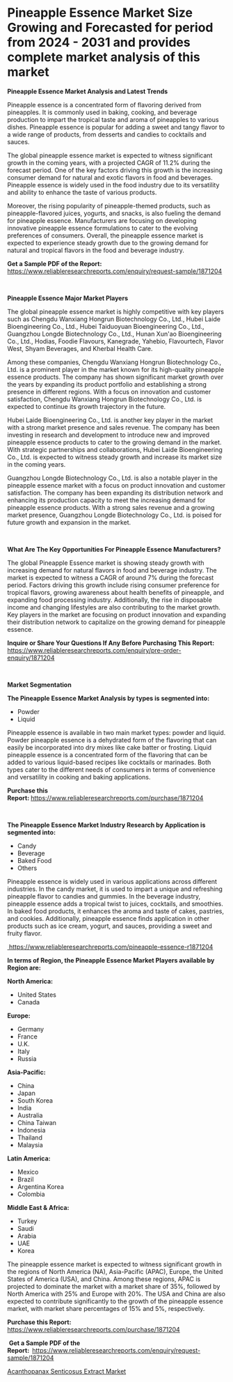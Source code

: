 <p><h1>Pineapple Essence Market Size Growing and Forecasted for period from 2024 - 2031 and provides complete market analysis of this market</h1></p><p><strong>Pineapple Essence Market Analysis and Latest Trends</strong></p>
<p><p>Pineapple essence is a concentrated form of flavoring derived from pineapples. It is commonly used in baking, cooking, and beverage production to impart the tropical taste and aroma of pineapples to various dishes. Pineapple essence is popular for adding a sweet and tangy flavor to a wide range of products, from desserts and candies to cocktails and sauces.</p><p>The global pineapple essence market is expected to witness significant growth in the coming years, with a projected CAGR of 11.2% during the forecast period. One of the key factors driving this growth is the increasing consumer demand for natural and exotic flavors in food and beverages. Pineapple essence is widely used in the food industry due to its versatility and ability to enhance the taste of various products.</p><p>Moreover, the rising popularity of pineapple-themed products, such as pineapple-flavored juices, yogurts, and snacks, is also fueling the demand for pineapple essence. Manufacturers are focusing on developing innovative pineapple essence formulations to cater to the evolving preferences of consumers. Overall, the pineapple essence market is expected to experience steady growth due to the growing demand for natural and tropical flavors in the food and beverage industry.</p></p>
<p><strong>Get a Sample PDF of the Report:&nbsp;</strong> <a href="https://www.reliableresearchreports.com/enquiry/request-sample/1871204">https://www.reliableresearchreports.com/enquiry/request-sample/1871204</a></p>
<p>&nbsp;</p>
<p><strong>Pineapple Essence Major Market Players</strong></p>
<p><p>The global pineapple essence market is highly competitive with key players such as Chengdu Wanxiang Hongrun Biotechnology Co., Ltd., Hubei Laide Bioengineering Co., Ltd., Hubei Taiduoyuan Bioengineering Co., Ltd., Guangzhou Longde Biotechnology Co., Ltd., Hunan Xun'ao Bioengineering Co., Ltd., Hodias, Foodie Flavours, Kanegrade, Yahebio, Flavourtech, Flavor West, Shyam Beverages, and Kherbal Health Care.</p><p>Among these companies, Chengdu Wanxiang Hongrun Biotechnology Co., Ltd. is a prominent player in the market known for its high-quality pineapple essence products. The company has shown significant market growth over the years by expanding its product portfolio and establishing a strong presence in different regions. With a focus on innovation and customer satisfaction, Chengdu Wanxiang Hongrun Biotechnology Co., Ltd. is expected to continue its growth trajectory in the future.</p><p>Hubei Laide Bioengineering Co., Ltd. is another key player in the market with a strong market presence and sales revenue. The company has been investing in research and development to introduce new and improved pineapple essence products to cater to the growing demand in the market. With strategic partnerships and collaborations, Hubei Laide Bioengineering Co., Ltd. is expected to witness steady growth and increase its market size in the coming years.</p><p>Guangzhou Longde Biotechnology Co., Ltd. is also a notable player in the pineapple essence market with a focus on product innovation and customer satisfaction. The company has been expanding its distribution network and enhancing its production capacity to meet the increasing demand for pineapple essence products. With a strong sales revenue and a growing market presence, Guangzhou Longde Biotechnology Co., Ltd. is poised for future growth and expansion in the market.</p></p>
<p>&nbsp;</p>
<p><strong>What Are The Key Opportunities For Pineapple Essence Manufacturers?</strong></p>
<p><p>The global Pineapple Essence market is showing steady growth with increasing demand for natural flavors in food and beverage industry. The market is expected to witness a CAGR of around 7% during the forecast period. Factors driving this growth include rising consumer preference for tropical flavors, growing awareness about health benefits of pineapple, and expanding food processing industry. Additionally, the rise in disposable income and changing lifestyles are also contributing to the market growth. Key players in the market are focusing on product innovation and expanding their distribution network to capitalize on the growing demand for pineapple essence.</p></p>
<p><strong>Inquire or Share Your Questions If Any Before Purchasing This Report:</strong> <a href="https://www.reliableresearchreports.com/enquiry/pre-order-enquiry/1871204">https://www.reliableresearchreports.com/enquiry/pre-order-enquiry/1871204</a></p>
<p>&nbsp;</p>
<p><strong>Market Segmentation</strong></p>
<p><strong>The Pineapple Essence Market Analysis by types is segmented into:</strong></p>
<p><ul><li>Powder</li><li>Liquid</li></ul></p>
<p><p>Pineapple essence is available in two main market types: powder and liquid. Powder pineapple essence is a dehydrated form of the flavoring that can easily be incorporated into dry mixes like cake batter or frosting. Liquid pineapple essence is a concentrated form of the flavoring that can be added to various liquid-based recipes like cocktails or marinades. Both types cater to the different needs of consumers in terms of convenience and versatility in cooking and baking applications.</p></p>
<p><strong>Purchase this Report:&nbsp;</strong><a href="https://www.reliableresearchreports.com/purchase/1871204">https://www.reliableresearchreports.com/purchase/1871204</a></p>
<p>&nbsp;</p>
<p><strong>The Pineapple Essence Market Industry Research by Application is segmented into:</strong></p>
<p><ul><li>Candy</li><li>Beverage</li><li>Baked Food</li><li>Others</li></ul></p>
<p><p>Pineapple essence is widely used in various applications across different industries. In the candy market, it is used to impart a unique and refreshing pineapple flavor to candies and gummies. In the beverage industry, pineapple essence adds a tropical twist to juices, cocktails, and smoothies. In baked food products, it enhances the aroma and taste of cakes, pastries, and cookies. Additionally, pineapple essence finds application in other products such as ice cream, yogurt, and sauces, providing a sweet and fruity flavor.</p></p>
<p><a href="https://www.reliableresearchreports.com/pineapple-essence-r1871204">&nbsp;https://www.reliableresearchreports.com/pineapple-essence-r1871204</a></p>
<p><strong>In terms of Region, the Pineapple Essence Market Players available by Region are:</strong></p>
<p>
    <p> <strong> North America: </strong>
        <ul>
            <li>United States</li>
            <li>Canada</li>
        </ul>
        </p> 
    <p> <strong> Europe: </strong>
        <ul>
            <li>Germany</li>
            <li>France</li>
            <li>U.K.</li>
            <li>Italy</li>
            <li>Russia</li>
        </ul>
        </p> 
    <p> <strong> Asia-Pacific: </strong>
        <ul>
            <li>China</li>
            <li>Japan</li>
            <li>South Korea</li>
            <li>India</li>
            <li>Australia</li>
            <li>China Taiwan</li>
            <li>Indonesia</li>
            <li>Thailand</li>
            <li>Malaysia</li>
        </ul>
        </p> 
    <p> <strong> Latin America: </strong>
        <ul>
            <li>Mexico</li>
            <li>Brazil</li>
            <li>Argentina Korea</li>
            <li>Colombia</li>
        </ul>
        </p> 
    <p> <strong> Middle East & Africa: </strong>
        <ul>
            <li>Turkey</li>
            <li>Saudi</li>
            <li>Arabia</li>
            <li>UAE</li>
            <li>Korea</li>
        </ul>
    </p>
    </p>
<p><p>The pineapple essence market is expected to witness significant growth in the regions of North America (NA), Asia-Pacific (APAC), Europe, the United States of America (USA), and China. Among these regions, APAC is projected to dominate the market with a market share of 35%, followed by North America with 25% and Europe with 20%. The USA and China are also expected to contribute significantly to the growth of the pineapple essence market, with market share percentages of 15% and 5%, respectively.</p></p>
<p><strong>Purchase this Report: </strong><a href="https://www.reliableresearchreports.com/purchase/1871204">https://www.reliableresearchreports.com/purchase/1871204</a></p>
<p>&nbsp;<strong>Get a Sample PDF of the Report:&nbsp;&nbsp;</strong><a href="https://www.reliableresearchreports.com/enquiry/request-sample/1871204">https://www.reliableresearchreports.com/enquiry/request-sample/1871204</a></p>
<p><strong></strong></p>
<p><p><a href="https://extreme-scabiosa-c81.notion.site/Acanthopanax-Senticosus-Extract-Market-Size-Growth-and-Forecast-from-2024-2031-c7fad90d2fa94d679a5daf948f1db6a7">Acanthopanax Senticosus Extract Market</a></p></p>